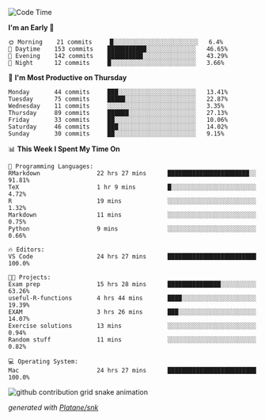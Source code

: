 <!--START_SECTION:waka-->
![Code Time](http://img.shields.io/badge/Code%20Time-174%20hrs%2052%20mins-blue)

**I'm an Early 🐤** 

```text
🌞 Morning    21 commits     █░░░░░░░░░░░░░░░░░░░░░░░░   6.4% 
🌆 Daytime    153 commits    ███████████░░░░░░░░░░░░░░   46.65% 
🌃 Evening    142 commits    ██████████░░░░░░░░░░░░░░░   43.29% 
🌙 Night      12 commits     █░░░░░░░░░░░░░░░░░░░░░░░░   3.66%

```
📅 **I'm Most Productive on Thursday** 

```text
Monday       44 commits     ███░░░░░░░░░░░░░░░░░░░░░░   13.41% 
Tuesday      75 commits     █████░░░░░░░░░░░░░░░░░░░░   22.87% 
Wednesday    11 commits     ░░░░░░░░░░░░░░░░░░░░░░░░░   3.35% 
Thursday     89 commits     ██████░░░░░░░░░░░░░░░░░░░   27.13% 
Friday       33 commits     ██░░░░░░░░░░░░░░░░░░░░░░░   10.06% 
Saturday     46 commits     ███░░░░░░░░░░░░░░░░░░░░░░   14.02% 
Sunday       30 commits     ██░░░░░░░░░░░░░░░░░░░░░░░   9.15%

```


📊 **This Week I Spent My Time On** 

```text
💬 Programming Languages: 
RMarkdown                22 hrs 27 mins      ███████████████████████░░   91.81% 
TeX                      1 hr 9 mins         █░░░░░░░░░░░░░░░░░░░░░░░░   4.72% 
R                        19 mins             ░░░░░░░░░░░░░░░░░░░░░░░░░   1.32% 
Markdown                 11 mins             ░░░░░░░░░░░░░░░░░░░░░░░░░   0.75% 
Python                   9 mins              ░░░░░░░░░░░░░░░░░░░░░░░░░   0.66%

🔥 Editors: 
VS Code                  24 hrs 27 mins      █████████████████████████   100.0%

🐱‍💻 Projects: 
Exam prep                15 hrs 28 mins      ███████████████░░░░░░░░░░   63.26% 
useful-R-functions       4 hrs 44 mins       ████░░░░░░░░░░░░░░░░░░░░░   19.39% 
EXAM                     3 hrs 26 mins       ███░░░░░░░░░░░░░░░░░░░░░░   14.07% 
Exercise solutions       13 mins             ░░░░░░░░░░░░░░░░░░░░░░░░░   0.94% 
Random stuff             11 mins             ░░░░░░░░░░░░░░░░░░░░░░░░░   0.82%

💻 Operating System: 
Mac                      24 hrs 27 mins      █████████████████████████   100.0%

```


<!--END_SECTION:waka-->


<!--Snake Game-->
![github contribution grid snake animation](https://raw.githubusercontent.com/viggo-gascou/viggo-gascou/output/github-contribution-grid-snake.svg)

_generated with [Platane/snk](https://github.com/Platane/snk)_
<!--Snake Game-->

